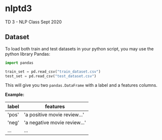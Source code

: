 # nlptd3

TD 3 - NLP Class
Sept 2020

## Dataset

To load both train and test datasets in your python script, you may use the python library Pandas:

```python
import pandas

train_set = pd.read_csv("train_dataset.csv")
test_set = pd.read_csv("test_dataset.csv")
```

This will give you two `pandas.DataFrame` with a label and a features columns.

**Example:**

|label|features|
|-|-|
|'pos'|'a positive movie review...'|
|'neg'|'a negative movie review...'|
|...|...|
